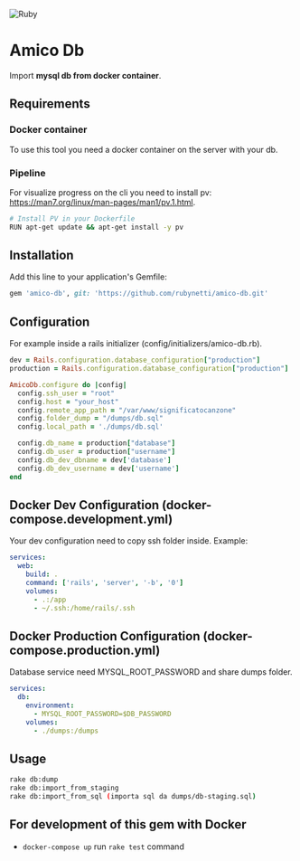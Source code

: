 ![Ruby](https://github.com/rubynetti/amico-db/workflows/Ruby/badge.svg)

# Amico Db

Import **mysql db from docker container**.

## Requirements

### Docker container
To use this tool you need a docker container on the server with your db.

### Pipeline
For visualize progress on the cli you need to install pv: https://man7.org/linux/man-pages/man1/pv.1.html.

```bash
# Install PV in your Dockerfile
RUN apt-get update && apt-get install -y pv

```

## Installation

Add this line to your application's Gemfile:

```ruby
gem 'amico-db', git: 'https://github.com/rubynetti/amico-db.git'
```

## Configuration

For example inside a rails initializer (config/initializers/amico-db.rb).

```ruby
dev = Rails.configuration.database_configuration["production"]
production = Rails.configuration.database_configuration["production"]

AmicoDb.configure do |config|
  config.ssh_user = "root"
  config.host = "your_host"
  config.remote_app_path = "/var/www/significatocanzone"
  config.folder_dump = "/dumps/db.sql"
  config.local_path = './dumps/db.sql'

  config.db_name = production["database"]
  config.db_user = production["username"]
  config.db_dev_dbname = dev['database']
  config.db_dev_username = dev['username']
end

```

## Docker Dev Configuration (docker-compose.development.yml)

Your dev configuration need to copy ssh folder inside.
Example:

```yaml
services:
  web:
    build: .
    command: ['rails', 'server', '-b', '0']
    volumes:
      - .:/app
      - ~/.ssh:/home/rails/.ssh
```

## Docker Production Configuration (docker-compose.production.yml)

Database service need MYSQL_ROOT_PASSWORD and share dumps folder.

```yaml
services:
  db:
    environment:
      - MYSQL_ROOT_PASSWORD=$DB_PASSWORD
    volumes:
      - ./dumps:/dumps
```

## Usage

```bash
rake db:dump
rake db:import_from_staging
rake db:import_from_sql (importa sql da dumps/db-staging.sql)
```

## For development of this gem with Docker

- `docker-compose up` run `rake test` command
